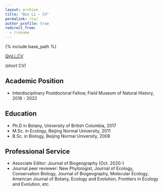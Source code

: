 ```yaml
---
layout: archive
title: "Qin Li - CV"
permalink: /cv/
author_profile: true
redirect_from:
  - /resume
---
```


{% include base_path %}


[QinLi_CV](https://github.com/qli/qli.github.io/tree/main/files/QinLi_CV.pdf)


(short CV)

Academic Position
------
* Interdisciplinary Postdoctoral Fellow, Field Museum of Natural History, 2018 - 2022

Education
------
* Ph.D in Botany, University of British Columbia, 2017
* M.Sc. in Ecology, Beijing Normal University, 2011
* B.Sc. in Biology, Beijing Normal University, 2008


Professional Service
------
* Associate Editor: Journal of Biogeography (Oct. 2020-)
* Journal peer reviewer: New Phytologist, Journal of Ecology, Conservation Biology, Journal of Biogeography, Molecular Ecology, American Journal of Botany, Ecology and Evolution, Frontiers in Ecology and Evolution, etc.



